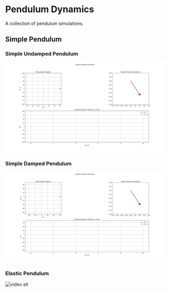 # Pendulum Dynamics

A collection of pendulum simulations.

## Simple Pendulum

### Simple Undamped Pendulum

![video alt](https://github.com/Phystro/pendulum_dynamics/blob/a7ec305d571a9e78e49a6952986038f5706cf4d8/simple_pendulum/simple_undamped_pendulum.gif)

### Simple Damped Pendulum

![video alt](https://github.com/Phystro/pendulum_dynamics/blob/a7ec305d571a9e78e49a6952986038f5706cf4d8/simple_pendulum/simple_damped_pendulum.gif)

### Elastic Pendulum

![video alt](https://github.com/Phystro/pendulum_dynamics/blob/a7ec305d571a9e78e49a6952986038f5706cf4d8/elastic_pendulum/elastic_pendulum.gif)

